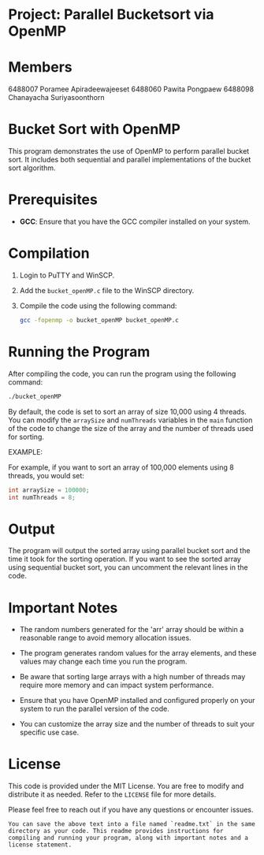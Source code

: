 # Project: Parallel Bucketsort via OpenMP

# Members 
6488007 Poramee Apiradeewajeeset
6488060 Pawita Pongpaew
6488098 Chanayacha Suriyasoonthorn

# Bucket Sort with OpenMP

This program demonstrates the use of OpenMP to perform parallel bucket sort. It includes both sequential and parallel implementations of the bucket sort algorithm.

# Prerequisites

- **GCC**: Ensure that you have the GCC compiler installed on your system.

# Compilation

1. Login to PuTTY and WinSCP.

2. Add the `bucket_openMP.c` file to the WinSCP directory.

3. Compile the code using the following command:

    ```bash
    gcc -fopenmp -o bucket_openMP bucket_openMP.c
    ```

# Running the Program

After compiling the code, you can run the program using the following command:

```bash
./bucket_openMP
```

By default, the code is set to sort an array of size 10,000 using 4 threads. You can modify the `arraySize` and `numThreads` variables in the `main` function of the code to change the size of the array and the number of threads used for sorting.

EXAMPLE:

For example, if you want to sort an array of 100,000 elements using 8 threads, you would set:

```c
int arraySize = 100000;
int numThreads = 8;
```

# Output

The program will output the sorted array using parallel bucket sort and the time it took for the sorting operation. If you want to see the sorted array using sequential bucket sort, you can uncomment the relevant lines in the code.

# Important Notes

- The random numbers generated for the 'arr' array should be within a reasonable range to avoid memory allocation issues.
  
- The program generates random values for the array elements, and these values may change each time you run the program.

- Be aware that sorting large arrays with a high number of threads may require more memory and can impact system performance.

- Ensure that you have OpenMP installed and configured properly on your system to run the parallel version of the code.

- You can customize the array size and the number of threads to suit your specific use case.

# License

This code is provided under the MIT License. You are free to modify and distribute it as needed. Refer to the `LICENSE` file for more details.

Please feel free to reach out if you have any questions or encounter issues.

```
You can save the above text into a file named `readme.txt` in the same directory as your code. This readme provides instructions for compiling and running your program, along with important notes and a license statement.
